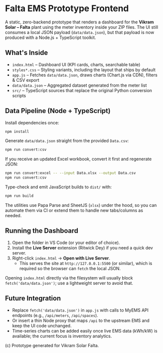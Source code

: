 # Falta EMS Prototype Frontend

A static, zero-backend prototype that renders a dashboard for the **Vikram Solar – Falta** plant using the meter inventory inside your ZIP files. The UI still consumes a local JSON payload (`data/data.json`), but that payload is now produced with a Node.js + TypeScript toolkit.

## What's Inside
- `index.html` – Dashboard UI (KPI cards, charts, searchable table)
- `styles*.css` – Styling variants, including the layout that ships by default
- `app.js` – Fetches `data/data.json`, draws charts (Chart.js via CDN), filters & CSV export
- `data/data.json` – Aggregated dataset generated from the meter list
- `src/` – TypeScript sources that replace the original Python conversion scripts

## Data Pipeline (Node + TypeScript)

Install dependencies once:

```bash
npm install
```

Generate `data/data.json` straight from the provided `Data.csv`:

```bash
npm run convert:csv
```

If you receive an updated Excel workbook, convert it first and regenerate JSON:

```bash
npm run convert:excel -- --input Data.xlsx --output Data.csv
npm run convert:csv
```

Type-check and emit JavaScript builds to `dist/` with:

```bash
npm run build
```

The utilities use Papa Parse and SheetJS (`xlsx`) under the hood, so you can automate them via CI or extend them to handle new tabs/columns as needed.

## Running the Dashboard
1. Open the folder in VS Code (or your editor of choice).
2. Install the **Live Server** extension (Ritwick Dey) if you need a quick dev server.
3. Right-click `index.html` → **Open with Live Server**.
   - This serves the site at `http://127.0.0.1:5500` (or similar), which is required so the browser can `fetch` the local JSON.

Opening `index.html` directly via the filesystem will usually block `fetch('data/data.json')`; use a lightweight server to avoid that.

## Future Integration
- Replace `fetch('data/data.json')` in `app.js` with calls to MyEMS API endpoints (e.g., `/api/meters`, `/api/spaces`).
- Or insert a thin Node proxy that maps `/api` to the upstream EMS and keep the UI code unchanged.
- Time-series charts can be added easily once live EMS data (kWh/kW) is available; the current focus is inventory analytics.

(c) Prototype generated for Vikram Solar Falta.
